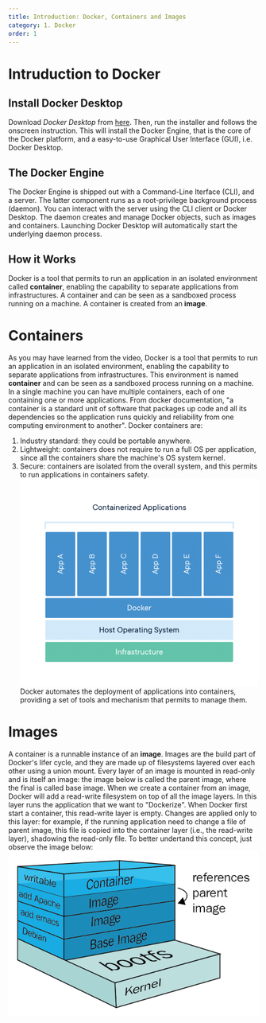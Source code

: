 ```yaml
---
title: Introduction: Docker, Containers and Images
category: 1. Docker
order: 1
---
```


# Intruduction to Docker
## Install Docker Desktop
Download *Docker Desktop* from [here](https://www.docker.com/products/docker-desktop/). Then, run the installer and follows the onscreen instruction. This will install the Docker Engine, that is the core of the Docker platform, and a easy-to-use Graphical User Interface (GUI), i.e. Docker Desktop.

## The Docker Engine
The Docker Engine is shipped out with a Command-Line Iterface (CLI), and a server. The latter component runs as a root-privilege background process (daemon). You can interact with the server using the CLI client or Docker Desktop. The daemon creates and manage Docker objects, such as images and containers. 
Launching Docker Desktop will automatically start the underlying daemon process.

## How it Works
Docker is a tool that permits to run an application in an isolated environment called **container**, enabling the capability to separate applications from infrastructures. 
A container and can be seen as a sandboxed process running on a machine.
A container is created from an **image**.

# Containers

As you may have learned from the video, Docker is a tool that permits to run an application in an isolated environment, enabling the capability to separate applications from infrastructures. This environment is named **container** and can be seen as a sandboxed process running on a machine. In a single machine you can have multiple containers, each of one containing one or more applications. From docker documentation, "a container is a standard unit of software that packages up code and all its dependencies so the application runs quickly and reliability from one computing environment to another". 
Docker containers are:
1. Industry standard: they could be portable anywhere.
2. Lightweight: containers does not require to run a full OS per application, since all the containers share the machine's OS system kernel.
3. Secure: containers are isolated from the overall system, and this permits to run applications in containers safety.  
![Docker container](/images/docker_container.webp)
Docker automates the deployment of applications into containers, providing a set of tools and mechanism that permits to manage them.

# Images
A container is a runnable instance of an **image**. Images are the build part of Docker's lifer cycle, and they are made up of filesystems layered over each other using a union mount. Every layer of an image is mounted in read-only and is itself an image: the image below is called the parent image, where the final is called base image.
When we create a container from an image, Docker will add a read-write filesystem on top of all the image layers. In this layer runs the application that we want to "Dockerize". When Docker first start a container, this read-write layer is empty. Changes are applied only to this layer: for example, if the running application need to change a file of parent image, this file is copied into the container layer (i.e., the read-write layer), shadowing the read-only file. To better undertand this concept, just observe the image below:
![Docker image layers](/images/docker_image_layers.webp)

[^1]: A daemon is a background process.
